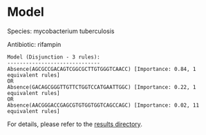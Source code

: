
# Model

Species: mycobacterium tuberculosis

Antibiotic: rifampin

```
Model (Disjunction - 3 rules):
------------------------------
Absence(AGCGCCGACAGTCGGCGCTTGTGGGTCAACC) [Importance: 0.84, 1 equivalent rules]
OR
Absence(GACAGCGGGTTGTTCTGGTCCATGAATTGGC) [Importance: 0.22, 1 equivalent rules]
OR
Absence(AACGGGACCGAGCGTGTGGTGGTCAGCCAGC) [Importance: 0.02, 11 equivalent rules]

```

For details, please refer to the [results directory](../../../../../results/scm_b/mycobacterium%20tuberculosis/rifampin/repeat_3/).

